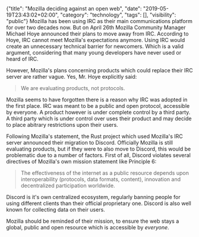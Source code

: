 {"title": "Mozilla deciding against an open web", "date": "2019-05-19T23:43:02+02:00", "category": "technology", "tags": [], "visibility": "public"}
Mozilla has been using IRC as their main communications platform for over two decades now. But on April 26th Mozilla Community Manager Michael Hoye announced their plans to move away from IRC. According to Hoye, IRC cannot meet Mozilla's expectations anymore. Using IRC would create an unnecessary technical barrier for newcomers. Which is a valid argument, considering that many young developers have never used or heard of IRC.

However, Mozilla's plans concerning products which could replace their IRC server are rather vague. Yes, Mr. Hoye explicitly said:

> We are evaluating products, not protocols.

Mozilla seems to have forgotten there is a reason why IRC was adopted in the first place. IRC was meant to be a public and open protocol, accessible by everyone. A product however is under complete control by a third party. A third party which is under control over uses their product and may decide to place abitrary restrictions upon their users.

Following Mozilla's statement, the Rust project which used Mozilla's IRC server announced their migration to Discord. Officially Mozilla is still evaluating products, but if they were to also move to Discord, this would be problematic due to a number of factors. First of all, Discord violates several directives of Mozilla's own mission statement like Principle 6:

> The effectiveness of the internet as a public resource depends upon interoperability (protocols, data formats, content), innovation and decentralized participation worldwide.

Discord is it's own centralized ecosystem, regularly banning people for using different clients than their official proprietary one. Discord is also well known for collecting data on their users.

Mozilla should be reminded of their mission, to ensure the web stays a global, public and open resource which is accessible by *everyone*.
